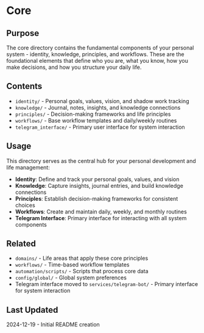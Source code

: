 # Core

## Purpose
The core directory contains the fundamental components of your personal system - identity, knowledge, principles, and workflows. These are the foundational elements that define who you are, what you know, how you make decisions, and how you structure your daily life.

## Contents
- `identity/` - Personal goals, values, vision, and shadow work tracking
- `knowledge/` - Journal, notes, insights, and knowledge connections
- `principles/` - Decision-making frameworks and life principles
- `workflows/` - Base workflow templates and daily/weekly routines
- `telegram_interface/` - Primary user interface for system interaction

## Usage
This directory serves as the central hub for your personal development and life management:

- **Identity**: Define and track your personal goals, values, and vision
- **Knowledge**: Capture insights, journal entries, and build knowledge connections
- **Principles**: Establish decision-making frameworks for consistent choices
- **Workflows**: Create and maintain daily, weekly, and monthly routines
- **Telegram Interface**: Primary interface for interacting with all system components

## Related
- `domains/` - Life areas that apply these core principles
- `workflows/` - Time-based workflow templates
- `automation/scripts/` - Scripts that process core data
- `config/global/` - Global system preferences
- Telegram interface moved to `services/telegram-bot/` - Primary interface for system interaction

## Last Updated
2024-12-19 - Initial README creation
